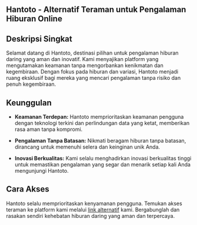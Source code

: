 Hantoto - Alternatif Teraman untuk Pengalaman Hiburan Online
------------------------------------------------------------

Deskripsi Singkat
-----------------

Selamat datang di Hantoto, destinasi pilihan untuk pengalaman hiburan daring yang aman dan inovatif. Kami menyajikan platform yang mengutamakan keamanan tanpa mengorbankan kenikmatan dan kegembiraan. Dengan fokus pada hiburan dan variasi, Hantoto menjadi ruang eksklusif bagi mereka yang mencari pengalaman tanpa risiko dan penuh kegembiraan.

Keunggulan
----------

*   **Keamanan Terdepan:** Hantoto memprioritaskan keamanan pengguna dengan teknologi terkini dan perlindungan data yang ketat, memberikan rasa aman tanpa kompromi.
    
*   **Pengalaman Tanpa Batasan:** Nikmati beragam hiburan tanpa batasan, dirancang untuk memenuhi selera dan keinginan unik Anda.
    
*   **Inovasi Berkualitas:** Kami selalu menghadirkan inovasi berkualitas tinggi untuk memastikan pengalaman yang segar dan menarik setiap kali Anda mengunjungi Hantoto.
    

Cara Akses
----------

Hantoto selalu memprioritaskan kenyamanan pengguna. Temukan akses teraman ke platform kami melalui [link alternatif](https://rebrand.ly/hantoto) kami. Bergabunglah dan rasakan sendiri kehebatan hiburan daring yang aman dan terpercaya.